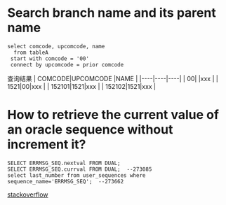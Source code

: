 # Search branch name and its parent name
```
select comcode, upcomcode, name
  from tableA
 start with comcode = '00'
 connect by upcomcode = prior comcode
```
查询结果
| COMCODE|UPCOMCODE |NAME |
|----|----|----|
| 00| |xxx |
| 1521|00|xxx |
| 152101|1521|xxx |
| 152102|1521|xxx |



# How to retrieve the current value of an oracle sequence without increment it?
```
SELECT ERRMSG_SEQ.nextval FROM DUAL;
SELECT ERRMSG_SEQ.currval FROM DUAL;  --273085
select last_number from user_sequences where sequence_name='ERRMSG_SEQ';  --273662
```
[stackoverflow](https://stackoverflow.com/questions/10210273/how-to-retrieve-the-current-value-of-an-oracle-sequence-without-increment-it)


#
```
```
